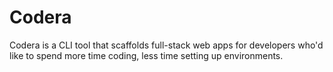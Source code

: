 # Codera
Codera is a CLI tool that scaffolds full-stack web apps for developers who'd like to spend more time coding, less time setting up environments.
